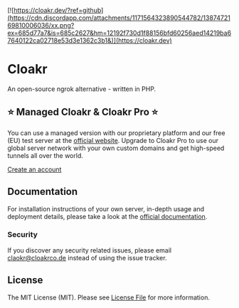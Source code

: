 [![https://cloakr.dev/?ref=github](https://cdn.discordapp.com/attachments/1171564323890544782/1387472169810006036/xx.png?ex=685d77a7&is=685c2627&hm=12192f730d1f88156bfd60256aed14219ba67640122ca02718e53d3e1362c3b1&)](https://cloakr.dev)

# Cloakr

An open-source ngrok alternative - written in PHP.

## ⭐️ Managed Cloakr & Cloakr Pro ⭐️

You can use a managed version with our proprietary platform and our free (EU) test server at the [official website](https://cloakr.dev). Upgrade to Cloakr Pro to use our global server network with your own custom domains and get high-speed tunnels all over the world.

[Create an account](https://cloakr.dev)

## Documentation

For installation instructions of your own server, in-depth usage and deployment details, please take a look at the [official documentation](https://www.cloakr.dev/docs/introduction.html).

### Security

If you discover any security related issues, please email claokr@cloakrco.de instead of using the issue tracker.

## License

The MIT License (MIT). Please see [License File](LICENSE.md) for more information.
